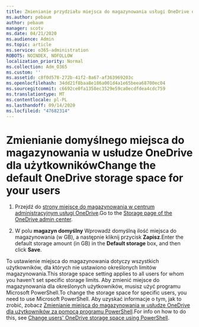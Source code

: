 ```yaml
---
title: Zmienianie przydziału miejsca do magazynowania usługi OneDrive dla firm
ms.author: pebaum
author: pebaum
manager: scotv
ms.date: 04/21/2020
ms.audience: Admin
ms.topic: article
ms.service: o365-administration
ROBOTS: NOINDEX, NOFOLLOW
localization_priority: Normal
ms.collection: Adm_O365
ms.custom: ''
ms.assetid: c8f0d578-272b-41f2-8a67-af363969203c
ms.openlocfilehash: 34dd21f8baa8e186a001d4a1e65beea68700ec04
ms.sourcegitcommit: c6692ce0fa1358ec3529e59ca0ecdfdea4cdc759
ms.translationtype: MT
ms.contentlocale: pl-PL
ms.lasthandoff: 09/14/2020
ms.locfileid: "47682314"
---
```

# <a name="change-the-default-onedrive-storage-space-for-your-users"></a><span data-ttu-id="c0004-102">Zmienianie domyślnego miejsca do magazynowania w usłudze OneDrive dla użytkowników</span><span class="sxs-lookup"><span data-stu-id="c0004-102">Change the default OneDrive storage space for your users</span></span>

1. <span data-ttu-id="c0004-103">Przejdź do [strony miejsce do magazynowania w centrum administracyjnym usługi OneDrive](https://admin.onedrive.com/?v=StorageSettings).</span><span class="sxs-lookup"><span data-stu-id="c0004-103">Go to the [Storage page of the OneDrive admin center](https://admin.onedrive.com/?v=StorageSettings).</span></span>
    
2. <span data-ttu-id="c0004-104">W polu **magazyn domyślny** Wprowadź domyślną ilość miejsca do magazynowania (w GB), a następnie kliknij przycisk **Zapisz**.</span><span class="sxs-lookup"><span data-stu-id="c0004-104">Enter the default storage amount (in GB) in the **Default storage** box, and then click **Save**.</span></span>
    
<span data-ttu-id="c0004-105">To ustawienie miejsca do magazynowania dotyczy wszystkich użytkowników, dla których nie ustawiono określonych limitów magazynowania.</span><span class="sxs-lookup"><span data-stu-id="c0004-105">This storage space setting applies to all users for whom you haven't set specific storage limits.</span></span> <span data-ttu-id="c0004-106">Aby zmienić miejsce do magazynowania dla określonych użytkowników, musisz użyć programu Microsoft PowerShell.</span><span class="sxs-lookup"><span data-stu-id="c0004-106">To change the storage space for specific users, you need to use Microsoft PowerShell.</span></span> <span data-ttu-id="c0004-107">Aby uzyskać informacje o tym, jak to zrobić, zobacz [Zmienianie miejsca do magazynowania w usłudze OneDrive dla użytkowników za pomocą programu PowerShell](https://go.microsoft.com/fwlink/?linkid=866402).</span><span class="sxs-lookup"><span data-stu-id="c0004-107">For info on how to do this, see [Change users' OneDrive storage space using PowerShell](https://go.microsoft.com/fwlink/?linkid=866402).</span></span>
  

